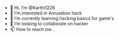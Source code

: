 - 👋 Hi, I’m @Karthi1228
- 👀 I’m interested in Amusebox hack
- 🌱 I’m currently learning hacking basics for game's
- 💞️ I’m looking to collaborate on hacker
- 📫 How to reach me ..

<!---
Karthi1228/Karthi1228 is a ✨ special ✨ repository because its `README.md` (this file) appears on your GitHub profile.
You can click the Preview link to take a look at your changes.
--->
